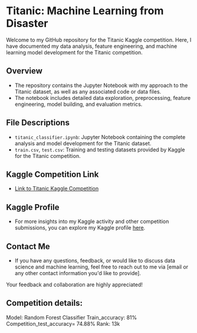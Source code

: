 # Titanic: Machine Learning from Disaster

Welcome to my GitHub repository for the Titanic Kaggle competition. Here, I have documented my data analysis, feature engineering, and machine learning model development for the Titanic competition.

## Overview
- The repository contains the Jupyter Notebook with my approach to the Titanic dataset, as well as any associated code or data files.
- The notebook includes detailed data exploration, preprocessing, feature engineering, model building, and evaluation metrics.

## File Descriptions
- `titanic_classifier.ipynb`: Jupyter Notebook containing the complete analysis and model development for the Titanic dataset.
- `train.csv`, `test.csv`: Training and testing datasets provided by Kaggle for the Titanic competition.

## Kaggle Competition Link
- [Link to Titanic Kaggle Competition](https://www.kaggle.com/c/titanic)

## Kaggle Profile
- For more insights into my Kaggle activity and other competition submissions, you can explore my Kaggle profile [here](https://www.kaggle.com/pushkinjain).

## Contact Me
- If you have any questions, feedback, or would like to discuss data science and machine learning, feel free to reach out to me via [email or any other contact information you'd like to provide].

Your feedback and collaboration are highly appreciated!

## Competition details:
Model: Random Forest Classifier
Train_accuracy: 81%
Competition_test_accuracy= 74.88%
Rank: 13k
